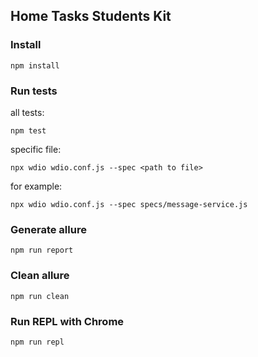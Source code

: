 ## Home Tasks Students Kit

### Install
`npm install`

### Run tests
all tests:

`npm test`

specific file:

`npx wdio wdio.conf.js --spec <path to file>`

for example:

`npx wdio wdio.conf.js --spec specs/message-service.js`

### Generate allure
`npm run report`

### Clean allure
`npm run clean`

### Run REPL with Chrome
`npm run repl`
